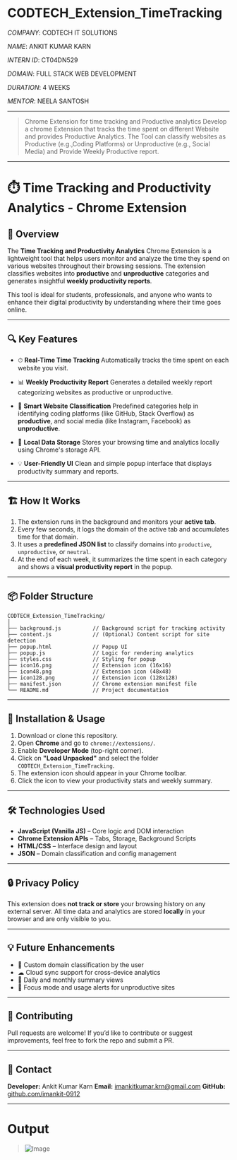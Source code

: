 # CODTECH_Extension_TimeTracking

*COMPANY*: CODTECH IT SOLUTIONS

*NAME*: ANKIT KUMAR KARN

*INTERN ID*: CT04DN529

*DOMAIN*: FULL STACK WEB DEVELOPMENT

*DURATION*: 4 WEEKS

*MENTOR*: NEELA SANTOSH

-------------------------------------------------------------
> Chrome Extension for time tracking and Productive analytics
 Develop a chrome Extension that tracks the time spent on 
 different Website and provides Productive Analytics.
 The Tool can classify websites as Productive 
 (e.g.,Coding Platforms) or  Unproductive (e.g., Social Media)
        and Provide Weekly Productive report.
-----------------------------------------------------------------------------------------------------------------------

# ⏱️ Time Tracking and Productivity Analytics - Chrome Extension

## 📌 Overview

The **Time Tracking and Productivity Analytics** Chrome Extension is a lightweight tool that helps users monitor and analyze the time they spend on various websites throughout their browsing sessions. The extension classifies websites into **productive** and **unproductive** categories and generates insightful **weekly productivity reports**.

This tool is ideal for students, professionals, and anyone who wants to enhance their digital productivity by understanding where their time goes online.

---

## 🔍 Key Features

* ⏱ **Real-Time Time Tracking**
  Automatically tracks the time spent on each website you visit.

* 📊 **Weekly Productivity Report**
  Generates a detailed weekly report categorizing websites as productive or unproductive.

* 🧠 **Smart Website Classification**
  Predefined categories help in identifying coding platforms (like GitHub, Stack Overflow) as **productive**, and social media (like Instagram, Facebook) as **unproductive**.

* 📁 **Local Data Storage**
  Stores your browsing time and analytics locally using Chrome's storage API.

* 💡 **User-Friendly UI**
  Clean and simple popup interface that displays productivity summary and reports.

---

## 🏗️ How It Works

1. The extension runs in the background and monitors your **active tab**.
2. Every few seconds, it logs the domain of the active tab and accumulates time for that domain.
3. It uses a **predefined JSON list** to classify domains into `productive`, `unproductive`, or `neutral`.
4. At the end of each week, it summarizes the time spent in each category and shows a **visual productivity report** in the popup.

---

## 📦 Folder Structure

```
CODTECH_Extension_TimeTracking/
│
├── background.js          // Background script for tracking activity
├── content.js             // (Optional) Content script for site detection
├── popup.html             // Popup UI
├── popup.js               // Logic for rendering analytics
├── styles.css             // Styling for popup
├── icon16.png             // Extension icon (16x16)
├── icon48.png             // Extension icon (48x48)
├── icon128.png            // Extension icon (128x128)
├── manifest.json          // Chrome extension manifest file
└── README.md              // Project documentation
```

---

## 🧪 Installation & Usage

1. Download or clone this repository.
2. Open **Chrome** and go to `chrome://extensions/`.
3. Enable **Developer Mode** (top-right corner).
4. Click on **"Load Unpacked"** and select the folder `CODTECH_Extension_TimeTracking`.
5. The extension icon should appear in your Chrome toolbar.
6. Click the icon to view your productivity stats and weekly summary.

---

## 🛠️ Technologies Used

* **JavaScript (Vanilla JS)** – Core logic and DOM interaction
* **Chrome Extension APIs** – Tabs, Storage, Background Scripts
* **HTML/CSS** – Interface design and layout
* **JSON** – Domain classification and config management

---

## 🔒 Privacy Policy

This extension does **not track or store** your browsing history on any external server. All time data and analytics are stored **locally** in your browser and are only visible to you.

---

## 💡 Future Enhancements

* 🔁 Custom domain classification by the user
* ☁ Cloud sync support for cross-device analytics
* 📅 Daily and monthly summary views
* 🔔 Focus mode and usage alerts for unproductive sites

---

## 🙌 Contributing

Pull requests are welcome! If you’d like to contribute or suggest improvements, feel free to fork the repo and submit a PR.

---

## 📧 Contact

**Developer:** Ankit Kumar Karn
**Email:** [imankitkumar.krn@gmail.com](mailto:imankitkumar.krn@gmail.com)
**GitHub:** [github.com/imankit-0912](https://github.com/imankit-0912)

---

# Output
> ![Image](https://github.com/user-attachments/assets/0cb910d2-d6f3-4570-8a8f-4308dfbac4df)
